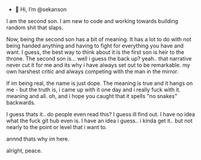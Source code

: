 - 👋 Hi, I’m @sekanson

I am the second son. I am new to code and working towards building random shit that slaps. 

Now, being the second son has a bit of meaning. It has a lot to do with not being handed anything and having to fight for everything you have and want. I guess, the best way to think about it is the first son is heir to the throne. The second son is... well i guess the back up? yeah.. that narrative never cut it for me and its why i have always set out to be remarkable. my own harshest critic and always competing with the man in the mirror. 

If im being real, the name is just dope. The meaning is true and it hangs on me - but the truth is, i came up with it one day and i really fuck with it. meaning and all. oh, and i hope you caught that it spells "no snakes" backwards.

I guess thats it.. do people even read this? I guess ill find out. I have no idea what the fuck git hub even is. I have an idea i guess.. i kinda get it.. but not nearly to the point or level that i want to. 

annnd thats why im here.

alright, peace.
